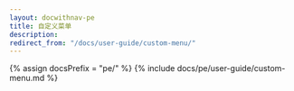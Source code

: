 ```yaml
---
layout: docwithnav-pe
title: 自定义菜单
description:
redirect_from: "/docs/user-guide/custom-menu/"
---
```


{% assign docsPrefix = "pe/" %}
{% include docs/pe/user-guide/custom-menu.md %}